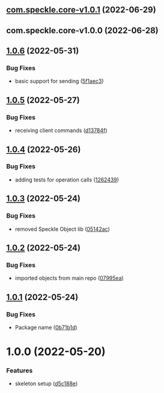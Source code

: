 ## [com.speckle.core-v1.0.1](https://github.com/sasakiassociates/speckle-unity-connector/compare/com.speckle.core-v1.0.0...com.speckle.core-v1.0.1) (2022-06-29)

## com.speckle.core-v1.0.0 (2022-06-28)

## [1.0.6](https://github.com/sasakiassociates/speckle-unity-core/compare/v1.0.5...v1.0.6) (2022-05-31)

### Bug Fixes

* basic support for
  sending ([5f1aec3](https://github.com/sasakiassociates/speckle-unity-core/commit/5f1aec3fadf2ec946da223fded35213cf5bb5f6d))

## [1.0.5](https://github.com/sasakiassociates/speckle-unity-core/compare/v1.0.4...v1.0.5) (2022-05-27)

### Bug Fixes

* receiving client
  commands ([d13784f](https://github.com/sasakiassociates/speckle-unity-core/commit/d13784fc1611e94c9527296f0aeebbf50b4dd352))

## [1.0.4](https://github.com/sasakiassociates/speckle-unity-core/compare/v1.0.3...v1.0.4) (2022-05-26)

### Bug Fixes

* adding tests for operation
  calls ([1262439](https://github.com/sasakiassociates/speckle-unity-core/commit/1262439de3fdaa1b8d9aff9f214a79c24161f484))

## [1.0.3](https://github.com/sasakiassociates/speckle-unity-core/compare/v1.0.2...v1.0.3) (2022-05-24)

### Bug Fixes

* removed Speckle Object
  lib ([05142ac](https://github.com/sasakiassociates/speckle-unity-core/commit/05142ac618e4c77579c0f3219cab904652e97025))

## [1.0.2](https://github.com/sasakiassociates/speckle-unity-core/compare/v1.0.1...v1.0.2) (2022-05-24)

### Bug Fixes

* imported objects from main
  repo ([07995ea](https://github.com/sasakiassociates/speckle-unity-core/commit/07995ea39cb07599dc22d7dce7358cd3dff00bae))

## [1.0.1](https://github.com/sasakiassociates/speckle-unity-core/compare/v1.0.0...v1.0.1) (2022-05-24)

### Bug Fixes

* Package
  name ([0b71b1d](https://github.com/sasakiassociates/speckle-unity-core/commit/0b71b1d60d71ad7c57ccd080d4db153e3b3149f4))

# 1.0.0 (2022-05-20)

### Features

* skeleton
  setup ([d5c188e](https://github.com/sasakiassociates/speckle-unity-objects/commit/d5c188ea9cb708d4e25c390fc0382482624bb03b))
